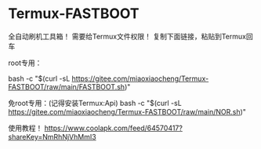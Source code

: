 # Termux-FASTBOOT
全自动刷机工具箱！
需要给Termux文件权限！
复制下面链接，粘贴到Termux回车

root专用：

bash -c "$(curl -sL https://gitee.com/miaoxiaocheng/Termux-FASTBOOT/raw/main/FASTBOOT.sh)"

免root专用：(记得安装Termux:Api)
bash -c "$(curl -sL https://gitee.com/miaoxiaocheng/Termux-FASTBOOT/raw/main/NOR.sh)"

使用教程！
https://www.coolapk.com/feed/64570417?shareKey=NmRhNjVhMmI3
